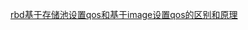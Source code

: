 [rbd基于存储池设置qos和基于image设置qos的区别和原理](https://blog.csdn.net/ZheMingZiHenXiQing/article/details/132674001)
